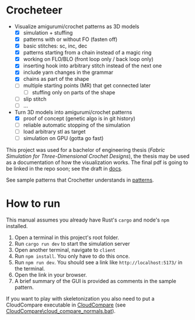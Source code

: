 # Crocheteer
- Visualize amigurumi/crochet patterns as 3D models
  - [x] simulation + stuffing
  - [x] patterns with or without FO (fasten off)
  - [x] basic stitches: sc, inc, dec
  - [x] patterns starting from a chain instead of a magic ring
  - [x] working on FLO/BLO (front loop only / back loop only)
  - [x] inserting hook into arbitrary stitch instead of the next one
  - [x] include yarn changes in the grammar
  - [x] chains as part of the shape
  - [ ] multiple starting points (MR) that get connected later
    - [ ] stuffing only on parts of the shape
  - [ ] slip stitch
  - [ ] ...
- Turn 3D models into amigurumi/crochet patterns
  - [x] proof of concept (genetic algo is in git history)
  - [ ] reliable automatic stopping of the simulation
  - [ ] load arbitrary stl as target
  - [ ] simulation on GPU (gotta go fast)

This project was used for a bachelor of engineering thesis (*Fabric Simulation for Three-Dimensional Crochet Designs*), the thesis may be used as a documentation of how the visualization works. The final pdf is going to be linked in the repo soon; see the draft in [docs](./docs/draft).

See sample patterns that Crochetter understands in [patterns](./patterns/).

<!-- TODO create a test suite that parses all of them -->

# How to run
This manual assumes you already have Rust's `cargo` and node's `npm` installed.

1. Open a terminal in this project's root folder.
2. Run `cargo run dev` to start the simulation server
3. Open another terminal, navigate to `client`
4. Run `npm install`. You only have to do this once.
5. Run `npm run dev`. You should see a link like `http://localhost:5173/` in the terminal.
6. Open the link in your browser.
7. A brief summary of the GUI is provided as comments in the sample pattern.

If you want to play with skeletonization you also need to put a CloudCompare executable in [CloudCompare](./CloudCompare/) (see [CloudCompare\cloud_compare_normals.bat](CloudCompare\cloud_compare_normals.bat)).
